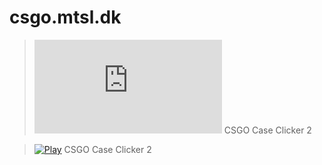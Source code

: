 # csgo.mtsl.dk

> [![Install](https://github.com/mopsfl/moPsEk/raw/main/games/csgo.mtsl.dk/code.user.js)](https://github.com/mopsfl/moPsEk/raw/main/games/csgo.mtsl.dk/code.user.js) CSGO Case Clicker 2

> [![Play](https://csgo.mtsl.dk)](https://csgo.mtsl.dk) CSGO Case Clicker 2
